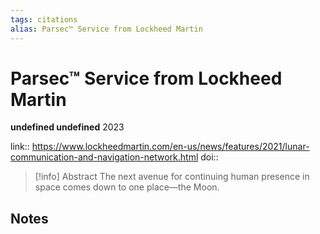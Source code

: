 ```yaml
---
tags: citations
alias: Parsec™ Service from Lockheed Martin
---
```

# Parsec™ Service from Lockheed Martin

**undefined undefined**
2023

link:: https://www.lockheedmartin.com/en-us/news/features/2021/lunar-communication-and-navigation-network.html
doi:: 

> [!info] Abstract
> The next avenue for continuing human presence in space comes down to one place—the Moon.



## Notes

